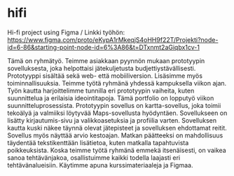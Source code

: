 # hifi 
Hi-fi project using Figma
/ Linkki työhön: https://www.figma.com/proto/eKypA1rMkeqjS4oHH9f22T/Projekti?node-id=6-86&starting-point-node-id=6%3A86&t=DTxnmt2aGiqbx1cv-1

Tämä on ryhmätyö. Teimme asiakkaan pyynnön mukaan prototyypin sovelluksesta, joka helpottaisi jätekuljetusta budjettiystävällisesti. Prototyyppi sisältää sekä web- että mobiiliversion. Lisäsimme myös toiminnallisuuksia. Teimme työtä ryhmänä yhdessä kampuksella viikon ajan. Työn kautta harjoittelimme tunnilla eri prototyypin vaiheita, kuten suunnittelua ja erilaisia ideointitapoja. Tämä portfolio on lopputyö viikon suunnitteluprosessista. Prototyypin sovellus on kartta-sovellus, joka toimii tekoälyä ja valmiiksi löytyvää Maps-sovellusta hyödyntäen. Sovellukseen on lisätty kirjautumis-sivu ja valikkoasetuksia ja profiilia varten. Sovelluksen kautta kuski näkee täynnä olevat jätepisteet ja sovelluksen ehdottamat reitit. Sovellus myös näyttää arvio kestoajan. Matkan päätteeksi on mahdollisuus täydentää tekstikenttään lisätietoa, kuten matkalla tapahtuvista poikkeuksista. Koska teimme työtä ryhmänä emmekä itsenäisesti, on vaikea sanoa tehtävänjakoa, osallistuimme kaikki todella laajasti eri tehtävänalueisiin. Käytimme apuna kurssimateriaaleja ja Figmaa.

